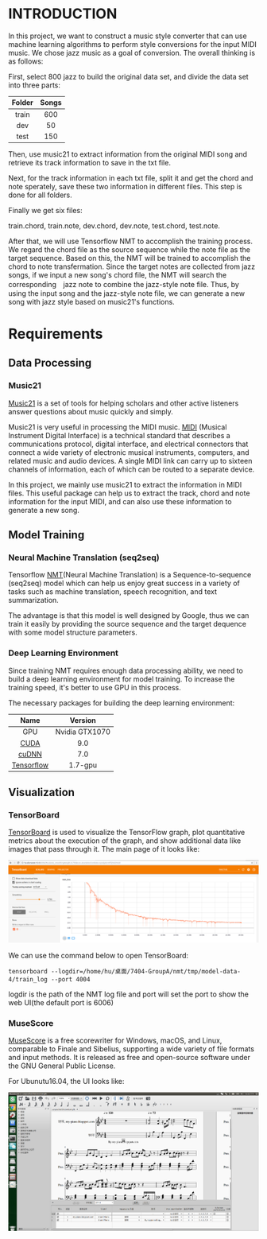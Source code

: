 # INTRODUCTION

In this project, we want to construct a music style converter that can use machine learning algorithms to perform style conversions for the input  MIDI music.  We chose jazz music as a goal of conversion. The overall thinking is as follows:

First, select 800 jazz to build the original data set, and divide the data set into three parts: 

|Folder|Songs|
|:--:|:--:|
|train|600|
|dev|50|
|test|150|

Then, use music21 to extract information from the original MIDI song and retrieve its track information to save in the txt file.

Next, for the track information in each txt file, split it and get the chord and note sperately, save these two information in different files. This step is done for all folders. 

Finally we get six files: 

train.chord, train.note, dev.chord, dev.note, test.chord, test.note.

After that, we will use Tensorflow NMT to accomplish the training process. We regard the chord file as the source sequence while the note file as the target sequence. Based on this, the NMT will be trained to accomplish the chord to note transfermation. Since the target notes are collected from jazz songs, if we input a new song's chord file, the NMT will search the corresponding　jazz note to combine the jazz-style note file. Thus, by using the input song and the jazz-style note file, we can generate a new song with jazz style based on music21's functions.

# Requirements

## Data Processing

### Music21

[Music21](http://web.mit.edu/music21/) is a set of tools for helping scholars and other active listeners answer questions about music quickly and simply. 

Music21 is very useful in processing the MIDI music. [MIDI](https://en.wikipedia.org/wiki/MIDI) (Musical Instrument Digital Interface) is a technical standard that describes a communications protocol, digital interface, and electrical connectors that connect a wide variety of electronic musical instruments, computers, and related music and audio devices. A single MIDI link can carry up to sixteen channels of information, each of which can be routed to a separate device.

In this project, we mainly use music21 to extract the information in MIDI files. This useful package can help us to extract the track, chord and note information for the input MIDI, and can also use these information to generate a new song.

## Model Training

### Neural Machine Translation (seq2seq) 

Tensorflow [NMT](https://github.com/tensorflow/nmt)(Neural Machine Translation) is a Sequence-to-sequence (seq2seq) model which can help us enjoy great success in a variety of tasks such as machine translation, speech recognition, and text summarization. 

The advantage is that this model is well designed by Google, thus we can train it easily by providing the source sequence and the target dequence with some model structure parameters.

### Deep Learning Environment

Since training NMT requires enough data processing ability, we need to build a deep learning environment for model training. To increase the training speed, it's better to use GPU in this process.

The necessary packages for building the deep learning environment:

|Name|Version|
|:--:|:--:|
|GPU|Nvidia GTX1070|
|[CUDA](https://developer.nvidia.com/cuda-downloads)|9.0|
|[cuDNN](https://developer.nvidia.com/cudnn)|7.0|
|[Tensorflow](https://www.tensorflow.org/?hl=zh-cn)|1.7-gpu|

## Visualization

### TensorBoard

[TensorBoard](https://www.tensorflow.org/programmers_guide/summaries_and_tensorboard) is used to visualize the TensorFlow graph, plot quantitative metrics about the execution of the graph, and show additional data like images that pass through it. The main page of it looks like:

![](img/tensorboard.png)

We can use the command below to open TensorBoard:

    tensorboard --logdir=/home/hu/桌面/7404-GroupA/nmt/tmp/model-data-4/train_log --port 4004
    
logdir is the path of the NMT log file and port will set the port to show the web UI(the default port is 6006)

### MuseScore

[MuseScore](https://musescore.com/dashboard) is a free scorewriter for Windows, macOS, and Linux, comparable to Finale and Sibelius, supporting a wide variety of file formats and input methods. It is released as free and open-source software under the GNU General Public License.

For Ubunutu16.04, the UI looks like:

![](img/musescore.png)
